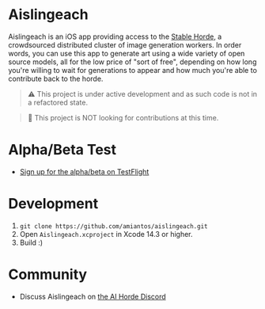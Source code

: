 # Aislingeach

Aislingeach is an iOS app providing access to the [Stable Horde](https://aihorde.net), a crowdsourced distributed cluster of image generation workers. In order words, you can use this app to generate art using a wide variety of open source models, all for the low price of "sort of free", depending on how long you're willing to wait for generations to appear and how much you're able to contribute back to the horde.

> ⚠️ This project is under active development and as such code is not in a refactored state.

> 🛑 This project is NOT looking for contributions at this time.

# Alpha/Beta Test
- [Sign up for the alpha/beta on TestFlight](https://testflight.apple.com/join/Q6WyyEpS)

# Development
1. `git clone https://github.com/amiantos/aislingeach.git`
2. Open `Aislingeach.xcproject` in Xcode 14.3 or higher.
3. Build :)

# Community
- Discuss Aislingeach on [the AI Horde Discord](https://discord.gg/Vc8fsQgW5E)
